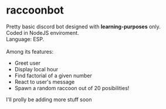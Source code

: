 # raccoonbot
Pretty basic discord bot designed with **learning-purposes** only.\
Coded in NodeJS enviroment.\
Language: ESP.\
\
Among its features:
- Greet user
- Display local hour
- Find factorial of a given number
- React to user's message
- Spawn a random raccoon out of 20 posibilities!

I'll prolly be adding more stuff soon
